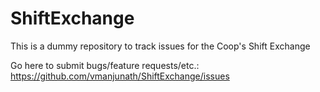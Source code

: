 ShiftExchange
=============

This is a dummy repository to track issues for the Coop's Shift Exchange

Go here to submit bugs/feature requests/etc.:
https://github.com/vmanjunath/ShiftExchange/issues
